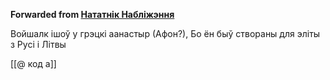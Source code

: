 **Forwarded from [Нататнік Набліжэння](https://t.me/c/1417989827/2274)**

Войшалк ішоў у грэцкі аанастыр (Афон?), Бо ён быў створаны для эліты з Русі і Літвы 

[[@ код а]]
